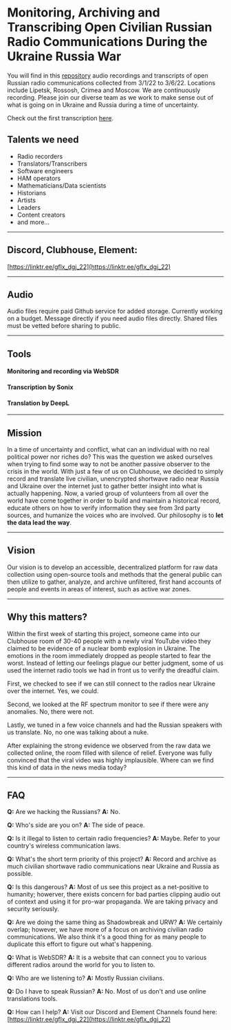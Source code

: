 # Monitoring, Archiving and Transcribing Open Civilian Russian Radio Communications During the Ukraine Russia War
You will find in this [repository](https://github.com/dgj-22/dgj-22-sigdump) audio recordings and transcripts of open Russian radio communications collected from 3/1/22 to 3/6/22. Locations include Lipetsk, Rossosh, Crimea and Moscow. We are continuously recording. Please join our diverse team as we work to make sense out of what is going on in Ukraine and Russia during a time of uncertainty. 

Check out the first transcription [here](https://raw.githubusercontent.com/dgj-22/dgj-22-sigdump/main/Transcriptions/Dump%201.1/1.1%20DGJ-22%20English.pdf).

## Talents we need
- Radio recorders
- Translators/Transcribers
- Software engineers
- HAM operators
- Mathematicians/Data scientists
- Historians
- Artists
- Leaders
- Content creators
- and more...

---
## Discord, Clubhouse, Element:
[https://linktr.ee/gflx_dgj_22](https://linktr.ee/gflx_dgj_22)

---
## Audio
Audio files require paid Github service for added storage. Currently working on a budget. Message directly if you need audio files directly. Shared files must be vetted before sharing to public.

---
## Tools

#### Monitoring and recording via WebSDR

#### Transcription by Sonix

#### Translation by DeepL

---
## Mission
In a time of uncertainty and conflict, what can an individual with no real political power nor riches do? This was the question we asked ourselves when trying to find some way to not be another passive observer to the crisis in the world. With just a few of us on Clubhouse, we decided to simply record and translate live civilian, unencrypted shortwave radio near Russia and Ukraine over the internet just to gather better insight into what is actually happening. Now, a varied group of volunteers from all over the world have come together in order to build and maintain a historical record, educate others on how to verify information they see from 3rd party sources, and humanize the voices who are involved. Our philosophy is to **let the data lead the way**.

---
## Vision
Our vision is to develop an accessible, decentralized platform for raw data collection using open-source tools and methods that the general public can then utilize to gather, analyze, and archive unfiltered, first hand accounts of people and events in areas of interest, such as active war zones.

---
## Why this matters?
Within the first week of starting this project, someone came into our Clubhouse room of 30-40 people with a newly viral YouTube video they claimed to be evidence of a nuclear bomb explosion in Ukraine. The emotions in the room immediately dropped as people started to fear the worst. Instead of letting our feelings plague our better judgment, some of us used the internet radio tools we had in front us to verify the dreadful claim.

First, we checked to see if we can still connect to the radios near Ukraine over the internet. Yes, we could.

Second, we looked at the RF spectrum monitor to see if there were any anomalies. No, there were not.

Lastly, we tuned in a few voice channels and had the Russian speakers with us translate. No, no one was talking about a nuke. 

After explaining the strong evidence we observed from the raw data we collected online, the room filled with silence of relief. Everyone was fully convinced that the viral video was highly implausible. Where can we find this kind of data in the news media today?

---
## FAQ
**Q:** Are we hacking the Russians?
**A:** No.

**Q:** Who's side are you on?
**A:** The side of peace.

**Q:** Is it illegal to listen to certain radio frequencies?
**A:** Maybe. Refer to your country's wireless communication laws.

**Q:** What's the short term priority of this project?
**A:** Record and archive as much civilian shortwave radio communications near Ukraine and Russia as possible.

**Q:** Is this dangerous?
**A:** Most of us see this project as a net-positive to humanity; howerver, there exists concern for bad parties clipping audio out of context and using it for pro-war propaganda. We are taking privacy and security seriously.

**Q:** Are we doing the same thing as Shadowbreak and URW?
**A:** We certainly overlap; however, we have more of a focus on archiving civilian radio communications. We also think it's a good thing for as many people to duplicate this effort to figure out what's happening.

**Q:** What is WebSDR?
**A:** It is a website that can connect you to various different radios around the world for you to listen to.

**Q:** Who are we listening to?
**A:** Mostly Russian civilians.

**Q:** Do I have to speak Russian?
**A:** No. Most of us don't and use online translations tools.

**Q:** How can I help?
**A:** Visit our Discord and Element Channels found here: [https://linktr.ee/gflx_dgj_22](https://linktr.ee/gflx_dgj_22)
